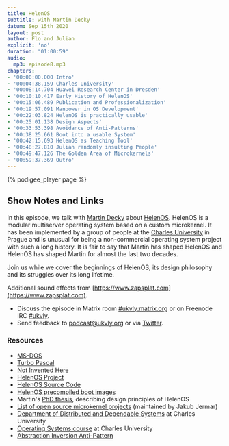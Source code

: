 ```yaml
---
title: HelenOS
subtitle: with Martin Decky
datum: Sep 15th 2020
layout: post
author: Flo and Julian
explicit: 'no'
duration: "01:00:59"
audio:
  mp3: episode8.mp3
chapters:
- '00:00:00.000 Intro'
- '00:04:38.159 Charles University'
- '00:08:14.704 Huawei Research Center in Dresden'
- '00:10:10.417 Early History of HelenOS'
- '00:15:06.489 Publication and Professionalization'
- '00:19:57.091 Manpower in OS Development'
- '00:22:03.824 HelenOS is practically usable'
- '00:25:01.138 Design Aspects'
- '00:33:53.398 Avoidance of Anti-Patterns'
- '00:38:25.661 Boot into a usable System'
- '00:42:15.693 HelenOS as Teaching Tool'
- '00:48:27.810 Julian randomly insulting People'
- '00:49:47.126 The Golden Area of Microkernels'
- '00:59:37.369 Outro'
---
```


{% podigee_player page %}

## Show Notes and Links

In this episode, we talk with [Martin Decky](https://twitter.com/mdecky)
about [HelenOS](http://www.helenos.org/). HelenOS is a modular
multiserver operating system based on a custom microkernel. It has
been implemented by a group of people at the [Charles
University](https://cuni.cz/) in Prague and is unusual for being a
non-commercial operating system project with such a long history. It
is fair to say that Martin has shaped HelenOS and HelenOS has shaped
Martin for almost the last two decades.

Join us while we cover the beginnings of HelenOS, its design
philosophy and its struggles over its long lifetime.

Additional sound effects from [https://www.zapsplat.com](https://www.zapsplat.com).

* Discuss the episode in Matrix room [#ukvly:matrix.org](https://app.element.io/#/room/#ukvly:matrix.org) or on Freenode IRC [#ukvly](https://webchat.freenode.net/).
* Send feedback to podcast@ukvly.org or via [Twitter](https://twitter.com/ukvly).

### Resources

- [MS-DOS](https://en.wikipedia.org/wiki/MS-DOS)
- [Turbo Pascal](https://en.wikipedia.org/wiki/Turbo_Pascal)
- [Not Invented Here](https://en.wikipedia.org/wiki/Not_invented_here)
- [HelenOS Project](http://www.helenos.org/)
- [HelenOS Source Code](https://github.com/HelenOS/)
- [HelenOS precompiled boot images](http://www.helenos.org/wiki/Download)
- Martin's [PhD thesis](http://www.decky.cz/vitae/decky-phd-thesis.pdf), describing design principles of HelenOS
- [List of open source microkernel projects](http://www.microkernel.info/) (maintained by Jakub Jermar)
- [Department of Distributed and Dependable Systems](https://d3s.mff.cuni.cz/) at Charles University
- [Operating Systems course](https://d3s.mff.cuni.cz/teaching/nswi004/) at Charles University
- [Abstraction Inversion Anti-Pattern](https://en.wikipedia.org/wiki/Abstraction_inversion)
